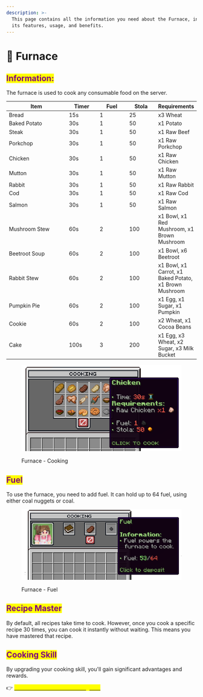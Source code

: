 ```yaml
---
description: >-
  This page contains all the information you need about the Furnace, including
  its features, usage, and benefits.
---
```


# 🍳 Furnace

## <mark style="color:purple;">Information:</mark>

The furnace is used to cook any consumable food on the server.

<table data-full-width="false"><thead><tr><th width="200">Item</th><th width="88">Timer</th><th width="91">Fuel</th><th width="83">Stola</th><th>Requirements</th></tr></thead><tbody><tr><td>Bread</td><td>15s</td><td>1</td><td>25</td><td>x3 Wheat</td></tr><tr><td>Baked Potato</td><td>30s</td><td>1</td><td>50</td><td>x1 Potato</td></tr><tr><td>Steak</td><td>30s</td><td>1</td><td>50</td><td>x1 Raw Beef</td></tr><tr><td>Porkchop</td><td>30s</td><td>1</td><td>50</td><td>x1 Raw Porkchop</td></tr><tr><td>Chicken</td><td>30s</td><td>1</td><td>50</td><td>x1 Raw Chicken</td></tr><tr><td>Mutton</td><td>30s</td><td>1</td><td>50</td><td>x1 Raw Mutton</td></tr><tr><td>Rabbit</td><td>30s</td><td>1</td><td>50</td><td>x1 Raw Rabbit</td></tr><tr><td>Cod</td><td>30s</td><td>1</td><td>50</td><td>x1 Raw Cod</td></tr><tr><td>Salmon</td><td>30s</td><td>1</td><td>50</td><td>x1 Raw Salmon</td></tr><tr><td>Mushroom Stew</td><td>60s</td><td>2</td><td>100</td><td>x1 Bowl, x1 Red Mushroom, x1 Brown Mushroom</td></tr><tr><td>Beetroot Soup</td><td>60s</td><td>2</td><td>100</td><td>x1 Bowl, x6 Beetroot</td></tr><tr><td>Rabbit Stew</td><td>60s</td><td>2</td><td>100</td><td>x1 Bowl, x1 Carrot, x1 Baked Potato, x1 Brown Mushroom</td></tr><tr><td>Pumpkin Pie</td><td>60s</td><td>2</td><td>100</td><td>x1 Egg, x1 Sugar, x1 Pumpkin</td></tr><tr><td>Cookie</td><td>60s</td><td>2</td><td>100</td><td>x2 Wheat, x1 Cocoa Beans</td></tr><tr><td>Cake</td><td>100s</td><td>3</td><td>200</td><td>x1 Egg, x3 Wheat, x2 Sugar, x3 Milk Bucket</td></tr></tbody></table>

<figure><img src="../../../.gitbook/assets/Screenshot 2025-07-20 163723.png" alt="" width="551"><figcaption><p>Furnace - Cooking</p></figcaption></figure>

## <mark style="color:purple;">Fuel</mark>

To use the furnace, you need to add fuel. It can hold up to 64 fuel, using either coal nuggets or coal.

<figure><img src="../../../.gitbook/assets/Screenshot 2025-07-20 164731.png" alt="" width="563"><figcaption><p>Furnace - Fuel</p></figcaption></figure>

## <mark style="color:purple;">Recipe Master</mark>

By default, all recipes take time to cook. However, once you cook a specific recipe 30 times, you can cook it instantly without waiting. This means you have mastered that recipe.&#x20;

## <mark style="color:purple;">Cooking Skill</mark>

By upgrading your cooking skill, you'll gain significant advantages and rewards.&#x20;

👉 [<mark style="color:yellow;">Learn more about the cooking skill</mark>](../skills.md#cooking-skill)

